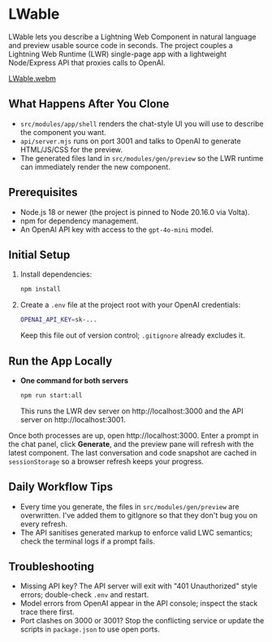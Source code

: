 # LWable

LWable lets you describe a Lightning Web Component in natural language and preview usable source code in seconds. The project couples a Lightning Web Runtime (LWR) single-page app with a lightweight Node/Express API that proxies calls to OpenAI.

[LWable.webm](https://github.com/user-attachments/assets/d8c50ebc-9ecd-4fde-995f-9f37bd6b16ec)


## What Happens After You Clone
- `src/modules/app/shell` renders the chat-style UI you will use to describe the component you want.
- `api/server.mjs` runs on port 3001 and talks to OpenAI to generate HTML/JS/CSS for the preview.
- The generated files land in `src/modules/gen/preview` so the LWR runtime can immediately render the new component.

## Prerequisites
- Node.js 18 or newer (the project is pinned to Node 20.16.0 via Volta).
- npm for dependency management.
- An OpenAI API key with access to the `gpt-4o-mini` model.

## Initial Setup
1. Install dependencies:
   ```bash
   npm install
   ```
2. Create a `.env` file at the project root with your OpenAI credentials:
   ```bash
   OPENAI_API_KEY=sk-...
   ```
   Keep this file out of version control; `.gitignore` already excludes it.

## Run the App Locally
- **One command for both servers**
  ```bash
  npm run start:all
  ```
  This runs the LWR dev server on http://localhost:3000 and the API server on http://localhost:3001.


Once both processes are up, open http://localhost:3000. Enter a prompt in the chat panel, click **Generate**, and the preview pane will refresh with the latest component. The last conversation and code snapshot are cached in `sessionStorage` so a browser refresh keeps your progress.

## Daily Workflow Tips
- Every time you generate, the files in `src/modules/gen/preview` are overwritten. I've added them to gitIgnore so that they don't bug you on every refresh.
- The API sanitises generated markup to enforce valid LWC semantics; check the terminal logs if a prompt fails.

## Troubleshooting
- Missing API key? The API server will exit with "401 Unauthorized" style errors; double-check `.env` and restart.
- Model errors from OpenAI appear in the API console; inspect the stack trace there first.
- Port clashes on 3000 or 3001? Stop the conflicting service or update the scripts in `package.json` to use open ports.
